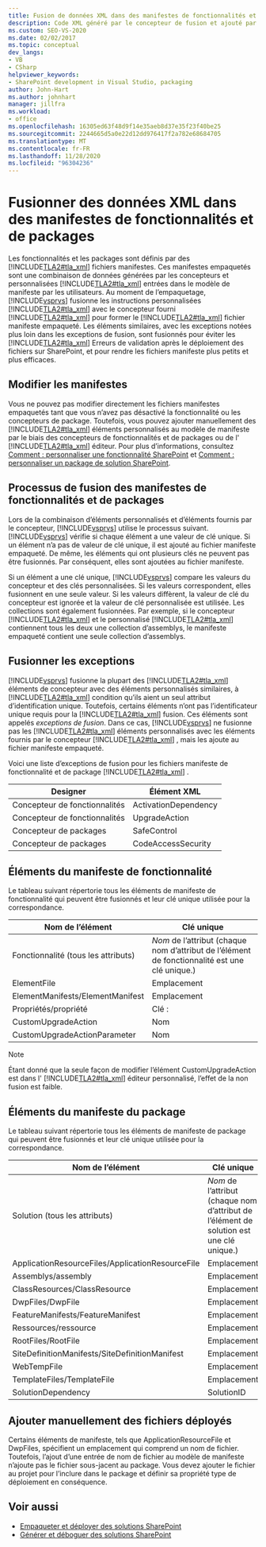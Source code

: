 ```yaml
---
title: Fusion de données XML dans des manifestes de fonctionnalités et de packages | Microsoft Docs
description: Code XML généré par le concepteur de fusion et ajouté par l’utilisateur dans les manifestes de fonctionnalités et de packages SharePoint. Découvrez les éléments de manifeste de fonctionnalité et de package et les exceptions de fusion.
ms.custom: SEO-VS-2020
ms.date: 02/02/2017
ms.topic: conceptual
dev_langs:
- VB
- CSharp
helpviewer_keywords:
- SharePoint development in Visual Studio, packaging
author: John-Hart
ms.author: johnhart
manager: jillfra
ms.workload:
- office
ms.openlocfilehash: 16305ed63f48d9f14e35aeb8d37e35f23f40be25
ms.sourcegitcommit: 2244665d5a0e22d12dd976417f2a782e68684705
ms.translationtype: MT
ms.contentlocale: fr-FR
ms.lasthandoff: 11/28/2020
ms.locfileid: "96304236"
---
```

# <a name="merge-xml-in-feature-and-package-manifests"></a>Fusionner des données XML dans des manifestes de fonctionnalités et de packages
  Les fonctionnalités et les packages sont définis par des [!INCLUDE[TLA2#tla_xml](../sharepoint/includes/tla2sharptla-xml-md.md)] fichiers manifestes. Ces manifestes empaquetés sont une combinaison de données générées par les concepteurs et personnalisées [!INCLUDE[TLA2#tla_xml](../sharepoint/includes/tla2sharptla-xml-md.md)] entrées dans le modèle de manifeste par les utilisateurs. Au moment de l’empaquetage, [!INCLUDE[vsprvs](../sharepoint/includes/vsprvs-md.md)] fusionne les instructions personnalisées [!INCLUDE[TLA2#tla_xml](../sharepoint/includes/tla2sharptla-xml-md.md)] avec le concepteur fourni [!INCLUDE[TLA2#tla_xml](../sharepoint/includes/tla2sharptla-xml-md.md)] pour former le [!INCLUDE[TLA2#tla_xml](../sharepoint/includes/tla2sharptla-xml-md.md)] fichier manifeste empaqueté. Les éléments similaires, avec les exceptions notées plus loin dans les exceptions de fusion, sont fusionnés pour éviter les [!INCLUDE[TLA2#tla_xml](../sharepoint/includes/tla2sharptla-xml-md.md)] Erreurs de validation après le déploiement des fichiers sur SharePoint, et pour rendre les fichiers manifeste plus petits et plus efficaces.

## <a name="modify-the-manifests"></a>Modifier les manifestes
 Vous ne pouvez pas modifier directement les fichiers manifestes empaquetés tant que vous n’avez pas désactivé la fonctionnalité ou les concepteurs de package. Toutefois, vous pouvez ajouter manuellement des [!INCLUDE[TLA2#tla_xml](../sharepoint/includes/tla2sharptla-xml-md.md)] éléments personnalisés au modèle de manifeste par le biais des concepteurs de fonctionnalités et de packages ou de l' [!INCLUDE[TLA2#tla_xml](../sharepoint/includes/tla2sharptla-xml-md.md)] éditeur. Pour plus d’informations, consultez [Comment : personnaliser une fonctionnalité SharePoint](../sharepoint/how-to-customize-a-sharepoint-feature.md) et [Comment : personnaliser un package de solution SharePoint](../sharepoint/how-to-customize-a-sharepoint-solution-package.md).

## <a name="feature-and-package-manifest-merge-process"></a>Processus de fusion des manifestes de fonctionnalités et de packages
 Lors de la combinaison d’éléments personnalisés et d’éléments fournis par le concepteur, [!INCLUDE[vsprvs](../sharepoint/includes/vsprvs-md.md)] utilise le processus suivant. [!INCLUDE[vsprvs](../sharepoint/includes/vsprvs-md.md)] vérifie si chaque élément a une valeur de clé unique. Si un élément n’a pas de valeur de clé unique, il est ajouté au fichier manifeste empaqueté. De même, les éléments qui ont plusieurs clés ne peuvent pas être fusionnés. Par conséquent, elles sont ajoutées au fichier manifeste.

 Si un élément a une clé unique, [!INCLUDE[vsprvs](../sharepoint/includes/vsprvs-md.md)] compare les valeurs du concepteur et des clés personnalisées. Si les valeurs correspondent, elles fusionnent en une seule valeur. Si les valeurs diffèrent, la valeur de clé du concepteur est ignorée et la valeur de clé personnalisée est utilisée. Les collections sont également fusionnées. Par exemple, si le concepteur [!INCLUDE[TLA2#tla_xml](../sharepoint/includes/tla2sharptla-xml-md.md)] et le personnalisé [!INCLUDE[TLA2#tla_xml](../sharepoint/includes/tla2sharptla-xml-md.md)] contiennent tous les deux une collection d’assemblys, le manifeste empaqueté contient une seule collection d’assemblys.

## <a name="merge-exceptions"></a>Fusionner les exceptions
 [!INCLUDE[vsprvs](../sharepoint/includes/vsprvs-md.md)] fusionne la plupart des [!INCLUDE[TLA2#tla_xml](../sharepoint/includes/tla2sharptla-xml-md.md)] éléments de concepteur avec des éléments personnalisés similaires, à [!INCLUDE[TLA2#tla_xml](../sharepoint/includes/tla2sharptla-xml-md.md)] condition qu’ils aient un seul attribut d’identification unique. Toutefois, certains éléments n’ont pas l’identificateur unique requis pour la [!INCLUDE[TLA2#tla_xml](../sharepoint/includes/tla2sharptla-xml-md.md)] fusion. Ces éléments sont appelés *exceptions de fusion*. Dans ce cas, [!INCLUDE[vsprvs](../sharepoint/includes/vsprvs-md.md)] ne fusionne pas les [!INCLUDE[TLA2#tla_xml](../sharepoint/includes/tla2sharptla-xml-md.md)] éléments personnalisés avec les éléments fournis par le concepteur [!INCLUDE[TLA2#tla_xml](../sharepoint/includes/tla2sharptla-xml-md.md)] , mais les ajoute au fichier manifeste empaqueté.

 Voici une liste d’exceptions de fusion pour les fichiers manifeste de fonctionnalité et de package [!INCLUDE[TLA2#tla_xml](../sharepoint/includes/tla2sharptla-xml-md.md)] .

|Designer|Élément XML|
|--------------|-----------------|
|Concepteur de fonctionnalités|ActivationDependency|
|Concepteur de fonctionnalités|UpgradeAction|
|Concepteur de packages|SafeControl|
|Concepteur de packages|CodeAccessSecurity|

## <a name="feature-manifest-elements"></a>Éléments du manifeste de fonctionnalité
 Le tableau suivant répertorie tous les éléments de manifeste de fonctionnalité qui peuvent être fusionnés et leur clé unique utilisée pour la correspondance.

|Nom de l’élément|Clé unique|
|------------------|----------------|
|Fonctionnalité (tous les attributs)|*Nom* de l’attribut (chaque nom d’attribut de l’élément de fonctionnalité est une clé unique.)|
|ElementFile|Emplacement|
|ElementManifests/ElementManifest|Emplacement|
|Propriétés/propriété|Clé :|
|CustomUpgradeAction|Nom|
|CustomUpgradeActionParameter|Nom|

> [!NOTE]
> Étant donné que la seule façon de modifier l’élément CustomUpgradeAction est dans l' [!INCLUDE[TLA2#tla_xml](../sharepoint/includes/tla2sharptla-xml-md.md)] éditeur personnalisé, l’effet de la non fusion est faible.

## <a name="package-manifest-elements"></a>Éléments du manifeste du package
 Le tableau suivant répertorie tous les éléments de manifeste de package qui peuvent être fusionnés et leur clé unique utilisée pour la correspondance.

|Nom de l’élément|Clé unique|
|------------------|----------------|
|Solution (tous les attributs)|*Nom* de l’attribut (chaque nom d’attribut de l’élément de solution est une clé unique.)|
|ApplicationResourceFiles/ApplicationResourceFile|Emplacement|
|Assemblys/assembly|Emplacement|
|ClassResources/ClassResource|Emplacement|
|DwpFiles/DwpFile|Emplacement|
|FeatureManifests/FeatureManifest|Emplacement|
|Ressources/ressource|Emplacement|
|RootFiles/RootFile|Emplacement|
|SiteDefinitionManifests/SiteDefinitionManifest|Emplacement|
|WebTempFile|Emplacement|
|TemplateFiles/TemplateFile|Emplacement|
|SolutionDependency|SolutionID|

## <a name="manually-add-deployed-files"></a>Ajouter manuellement des fichiers déployés
 Certains éléments de manifeste, tels que ApplicationResourceFile et DwpFiles, spécifient un emplacement qui comprend un nom de fichier. Toutefois, l’ajout d’une entrée de nom de fichier au modèle de manifeste n’ajoute pas le fichier sous-jacent au package. Vous devez ajouter le fichier au projet pour l’inclure dans le package et définir sa propriété type de déploiement en conséquence.

## <a name="see-also"></a>Voir aussi
- [Empaqueter et déployer des solutions SharePoint](../sharepoint/packaging-and-deploying-sharepoint-solutions.md)
- [Générer et déboguer des solutions SharePoint](../sharepoint/building-and-debugging-sharepoint-solutions.md)
